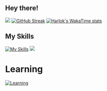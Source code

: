 ## Hey there! ##
![](https://github-readme-stats.vercel.app/api?username=Jeoml&theme=buefy&show_icons=true)
[![GitHub Streak](https://streak-stats.demolab.com/?user=Joeml)](https://git.io/streak-stats)
[![Harlok's WakaTime stats](https://github-readme-stats.vercel.app/api/wakatime?username=Jeoml)](https://github.com/anuraghazra/github-readme-stats)


## My Skills ##
[![My Skills](https://skillicons.dev/icons?i=js,html,css,java,py,c,cpp,figma,php,react,redux,bootstrap,nodejs,nextjs,tailwindcss,postman,jquery,flutter&perline=30)](https://skillicons.dev)
[![](https://skillicons.dev/icons?i=mysql,androidstudio,arduino,anaconda,git,github,sass,tensorflow,opencv&perline=15)](https://skillicons.dev)
# Learning #
[![Learning](https://skillicons.dev/icons?i=typescript,sentry,firebase)](https://skillicons.dev)
